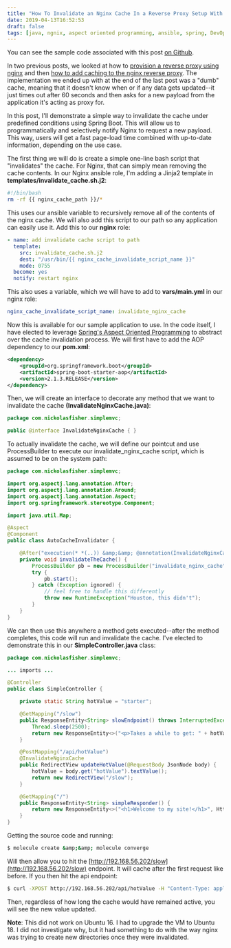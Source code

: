 ```yaml
---
title: "How To Invalidate an Nginx Cache In a Reverse Proxy Setup With Spring MVC"
date: 2019-04-13T16:52:53
draft: false
tags: [java, ngnix, aspect oriented programming, ansible, spring, DevOps]
---
```


You can see the sample code associated with this post [on Github](https://github.com/nfisher23/some-ansible-examples/tree/master/reverse-proxy-nginx).

In two previous posts, we looked at how to [provision a reverse proxy using nginx](https://nickolasfisher.com/blog/How-to-Deploy-a-Spring-MVC-Application-Behind-an-Nginx-Reverse-Proxy) and then [how to add caching to the nginx reverse proxy](https://nickolasfisher.com/blog/How-to-Use-Nginxs-Caching-to-Improve-Site-Responsiveness). The implementation we ended up with at the end of the last post was a "dumb" cache, meaning that it doesn't know when or if any data gets updated--it just times out after 60 seconds and then asks for a new payload from the application it's acting as proxy for.

In this post, I'll demonstrate a simple way to invalidate the cache under predefined conditions using Spring Boot. This will allow us to programmatically and selectively notify Nginx to request a new payload. This way, users will get a fast page-load time combined with up-to-date information, depending on the use case.

The first thing we will do is create a simple one-line bash script that "invalidates" the cache. For Nginx, that can simply mean removing the cache contents. In our Nginx ansible role, I'm adding a Jinja2 template in **templates/invalidate\_cache.sh.j2**:

```bash
#!/bin/bash
rm -rf {{ nginx_cache_path }}/*
```

This uses our ansible variable to recursively remove all of the contents of the nginx cache. We will also add this script to our path so any application can easily use it. Add this to our **nginx** role:

```yaml
- name: add invalidate cache script to path
  template:
    src: invalidate_cache.sh.j2
    dest: "/usr/bin/{{ nginx_cache_invalidate_script_name }}"
    mode: 0755
  become: yes
  notify: restart nginx
```

This also uses a variable, which we will have to add to **vars/main.yml** in our nginx role:

```yaml
nginx_cache_invalidate_script_name: invalidate_nginx_cache
```

Now this is available for our sample application to use. In the code itself, I have elected to leverage [Spring's Aspect Oriented Programming](https://docs.spring.io/spring/docs/2.5.x/reference/aop.html) to abstract over the cache invalidation process. We will first have to add the AOP dependency to our **pom.xml**:

```xml
<dependency>
    <groupId>org.springframework.boot</groupId>
    <artifactId>spring-boot-starter-aop</artifactId>
    <version>2.1.3.RELEASE</version>
</dependency>

```

Then, we will create an interface to decorate any method that we want to invalidate the cache **(InvalidateNginxCache.java)**:

```java
package com.nickolasfisher.simplemvc;

public @interface InvalidateNginxCache { }

```

To actually invalidate the cache, we will define our pointcut and use ProcessBuilder to execute our invalidate\_nginx\_cache script, which is assumed to be on the system path:

```java
package com.nickolasfisher.simplemvc;

import org.aspectj.lang.annotation.After;
import org.aspectj.lang.annotation.Around;
import org.aspectj.lang.annotation.Aspect;
import org.springframework.stereotype.Component;

import java.util.Map;

@Aspect
@Component
public class AutoCacheInvalidator {

    @After("execution(* *(..)) &amp;&amp; @annotation(InvalidateNginxCache)")
    private void invalidateTheCache() {
        ProcessBuilder pb = new ProcessBuilder("invalidate_nginx_cache");
        try {
            pb.start();
        } catch (Exception ignored) {
            // feel free to handle this differently
            throw new RuntimeException("Houston, this didn't");
        }
    }
}

```

We can then use this anywhere a method gets executed--after the method completes, this code will run and invalidate the cache. I've elected to demonstrate this in our **SimpleController.java** class:

```java
package com.nickolasfisher.simplemvc;

... imports ...

@Controller
public class SimpleController {

    private static String hotValue = "starter";

    @GetMapping("/slow")
    public ResponseEntity<String> slowEndpoint() throws InterruptedException {
        Thread.sleep(2500);
        return new ResponseEntity<>("<p>Takes a while to get: " + hotValue + " </p>", HttpStatus.ACCEPTED);
    }

    @PostMapping("/api/hotValue")
    @InvalidateNginxCache
    public RedirectView updateHotValue(@RequestBody JsonNode body) {
        hotValue = body.get("hotValue").textValue();
        return new RedirectView("/slow");
    }

    @GetMapping("/")
    public ResponseEntity<String> simpleResponder() {
        return new ResponseEntity<>("<h1>Welcome to my site!</h1>", HttpStatus.ACCEPTED);
    }
}

```

Getting the source code and running:

```bash
$ molecule create &amp;&amp; molecule converge
```

Will then allow you to hit the [http://192.168.56.202/slow](http://192.168.56.202/slow) endpoint. It will cache after the first request like before. If you then hit the api endpoint:

```bash
$ curl -XPOST http://192.168.56.202/api/hotValue -H "Content-Type: application/json" --data '{"hotValue":"some new value"}'

```

Then, regardless of how long the cache would have remained active, you will see the new value updated.

**Note**: This did not work on Ubuntu 16. I had to upgrade the VM to Ubuntu 18. I did not investigate why, but it had something to do with the way nginx was trying to create new directories once they were invalidated.
